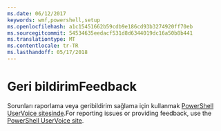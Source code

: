 ```yaml
---
ms.date: 06/12/2017
keywords: wmf,powershell,setup
ms.openlocfilehash: a1c15451662b59cdb9e186cd93b3274920ff70eb
ms.sourcegitcommit: 54534635eedacf531d8d6344019dc16a50b8b441
ms.translationtype: MT
ms.contentlocale: tr-TR
ms.lasthandoff: 05/17/2018
---
```

# <a name="feedback"></a><span data-ttu-id="35ba0-102">Geri bildirim</span><span class="sxs-lookup"><span data-stu-id="35ba0-102">Feedback</span></span>
<span data-ttu-id="35ba0-103">Sorunları raporlama veya geribildirim sağlama için kullanmak [PowerShell UserVoice sitesinde](http://windowsserver.uservoice.com/forums/301869-powershell).</span><span class="sxs-lookup"><span data-stu-id="35ba0-103">For reporting issues or providing feedback, use the [PowerShell UserVoice site](http://windowsserver.uservoice.com/forums/301869-powershell).</span></span>
